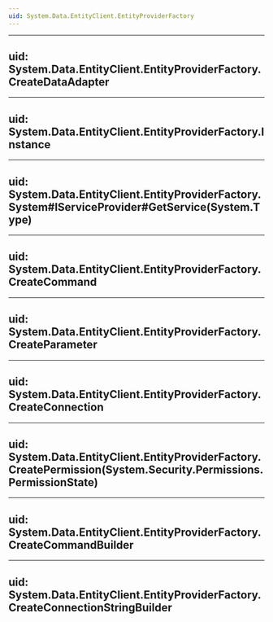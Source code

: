 ```yaml
---
uid: System.Data.EntityClient.EntityProviderFactory
---
```


---
uid: System.Data.EntityClient.EntityProviderFactory.CreateDataAdapter
---

---
uid: System.Data.EntityClient.EntityProviderFactory.Instance
---

---
uid: System.Data.EntityClient.EntityProviderFactory.System#IServiceProvider#GetService(System.Type)
---

---
uid: System.Data.EntityClient.EntityProviderFactory.CreateCommand
---

---
uid: System.Data.EntityClient.EntityProviderFactory.CreateParameter
---

---
uid: System.Data.EntityClient.EntityProviderFactory.CreateConnection
---

---
uid: System.Data.EntityClient.EntityProviderFactory.CreatePermission(System.Security.Permissions.PermissionState)
---

---
uid: System.Data.EntityClient.EntityProviderFactory.CreateCommandBuilder
---

---
uid: System.Data.EntityClient.EntityProviderFactory.CreateConnectionStringBuilder
---
